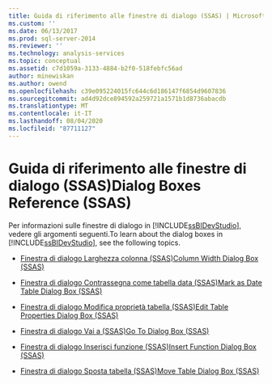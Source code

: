 ```yaml
---
title: Guida di riferimento alle finestre di dialogo (SSAS) | Microsoft Docs
ms.custom: ''
ms.date: 06/13/2017
ms.prod: sql-server-2014
ms.reviewer: ''
ms.technology: analysis-services
ms.topic: conceptual
ms.assetid: c7d1059a-3133-4884-b2f0-518febfc56ad
author: minewiskan
ms.author: owend
ms.openlocfilehash: c39e095224015fc644c6d186147f6854d9607836
ms.sourcegitcommit: ad4d92dce894592a259721a1571b1d8736abacdb
ms.translationtype: MT
ms.contentlocale: it-IT
ms.lasthandoff: 08/04/2020
ms.locfileid: "87711127"
---
```

# <a name="dialog-boxes-reference-ssas"></a><span data-ttu-id="2e9dc-102">Guida di riferimento alle finestre di dialogo (SSAS)</span><span class="sxs-lookup"><span data-stu-id="2e9dc-102">Dialog Boxes Reference (SSAS)</span></span>
  <span data-ttu-id="2e9dc-103">Per informazioni sulle finestre di dialogo in [!INCLUDE[ssBIDevStudio](../includes/ssbidevstudio-md.md)], vedere gli argomenti seguenti.</span><span class="sxs-lookup"><span data-stu-id="2e9dc-103">To learn about the dialog boxes in [!INCLUDE[ssBIDevStudio](../includes/ssbidevstudio-md.md)], see the following topics.</span></span>  
  
-   [<span data-ttu-id="2e9dc-104">Finestra di dialogo Larghezza colonna &#40;SSAS&#41;</span><span class="sxs-lookup"><span data-stu-id="2e9dc-104">Column Width Dialog Box &#40;SSAS&#41;</span></span>](column-width-dialog-box-ssas.md)  
  
-   [<span data-ttu-id="2e9dc-105">Finestra di dialogo Contrassegna come tabella data &#40;SSAS&#41;</span><span class="sxs-lookup"><span data-stu-id="2e9dc-105">Mark as Date Table Dialog Box &#40;SSAS&#41;</span></span>](mark-as-date-table-dialog-box-ssas.md)  
  
-   [<span data-ttu-id="2e9dc-106">Finestra di dialogo Modifica proprietà tabella &#40;SSAS&#41;</span><span class="sxs-lookup"><span data-stu-id="2e9dc-106">Edit Table Properties Dialog Box &#40;SSAS&#41;</span></span>](edit-table-properties-dialog-box-ssas.md)  
  
-   [<span data-ttu-id="2e9dc-107">Finestra di dialogo Vai a &#40;SSAS&#41;</span><span class="sxs-lookup"><span data-stu-id="2e9dc-107">Go To Dialog Box &#40;SSAS&#41;</span></span>](go-to-dialog-box-ssas.md)  
  
-   [<span data-ttu-id="2e9dc-108">Finestra di dialogo Inserisci funzione &#40;SSAS&#41;</span><span class="sxs-lookup"><span data-stu-id="2e9dc-108">Insert Function Dialog Box &#40;SSAS&#41;</span></span>](insert-function-dialog-box-ssas.md)  
  
-   [<span data-ttu-id="2e9dc-109">Finestra di dialogo Sposta tabella &#40;SSAS&#41;</span><span class="sxs-lookup"><span data-stu-id="2e9dc-109">Move Table Dialog Box &#40;SSAS&#41;</span></span>](move-table-dialog-box-ssas.md)  
  
  

